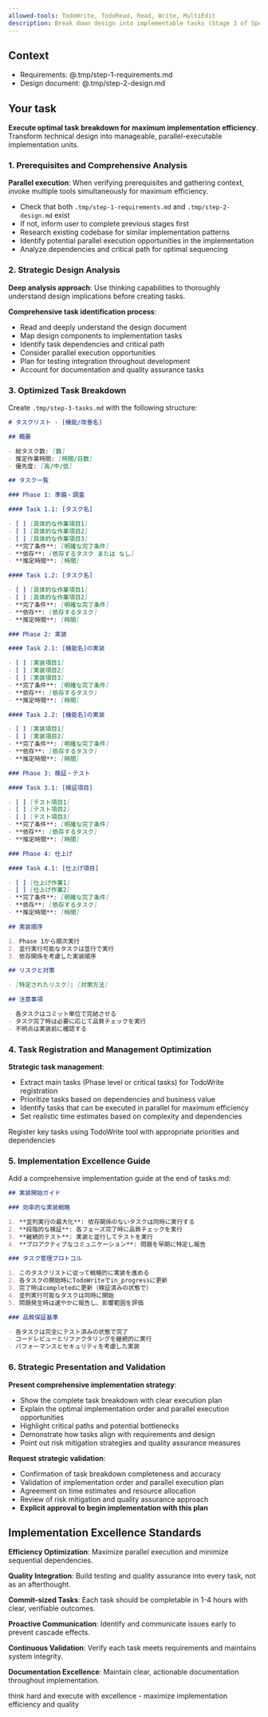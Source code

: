 ```yaml
---
allowed-tools: TodoWrite, TodoRead, Read, Write, MultiEdit
description: Break down design into implementable tasks (Stage 3 of Spec-Driven Development)
---
```


## Context

- Requirements: @.tmp/step-1-requirements.md
- Design document: @.tmp/step-2-design.md

## Your task

**Execute optimal task breakdown for maximum implementation efficiency**. Transform technical design into manageable, parallel-executable implementation units.

### 1. Prerequisites and Comprehensive Analysis

**Parallel execution**: When verifying prerequisites and gathering context, invoke multiple tools simultaneously for maximum efficiency.

- Check that both `.tmp/step-1-requirements.md` and `.tmp/step-2-design.md` exist
- If not, inform user to complete previous stages first
- Research existing codebase for similar implementation patterns
- Identify potential parallel execution opportunities in the implementation
- Analyze dependencies and critical path for optimal sequencing

### 2. Strategic Design Analysis

**Deep analysis approach**: Use thinking capabilities to thoroughly understand design implications before creating tasks.

**Comprehensive task identification process**:

- Read and deeply understand the design document
- Map design components to implementation tasks
- Identify task dependencies and critical path
- Consider parallel execution opportunities
- Plan for testing integration throughout development
- Account for documentation and quality assurance tasks

### 3. Optimized Task Breakdown

Create `.tmp/step-3-tasks.md` with the following structure:

```markdown
# タスクリスト - [機能/改善名]

## 概要

- 総タスク数: [数]
- 推定作業時間: [時間/日数]
- 優先度: [高/中/低]

## タスク一覧

### Phase 1: 準備・調査

#### Task 1.1: [タスク名]

- [ ] [具体的な作業項目1]
- [ ] [具体的な作業項目2]
- [ ] [具体的な作業項目3]
- **完了条件**: [明確な完了条件]
- **依存**: [依存するタスク または なし]
- **推定時間**: [時間]

#### Task 1.2: [タスク名]

- [ ] [具体的な作業項目1]
- [ ] [具体的な作業項目2]
- **完了条件**: [明確な完了条件]
- **依存**: [依存するタスク]
- **推定時間**: [時間]

### Phase 2: 実装

#### Task 2.1: [機能名]の実装

- [ ] [実装項目1]
- [ ] [実装項目2]
- [ ] [実装項目3]
- **完了条件**: [明確な完了条件]
- **依存**: [依存するタスク]
- **推定時間**: [時間]

#### Task 2.2: [機能名]の実装

- [ ] [実装項目1]
- [ ] [実装項目2]
- **完了条件**: [明確な完了条件]
- **依存**: [依存するタスク]
- **推定時間**: [時間]

### Phase 3: 検証・テスト

#### Task 3.1: [検証項目]

- [ ] [テスト項目1]
- [ ] [テスト項目2]
- [ ] [テスト項目3]
- **完了条件**: [明確な完了条件]
- **依存**: [依存するタスク]
- **推定時間**: [時間]

### Phase 4: 仕上げ

#### Task 4.1: [仕上げ項目]

- [ ] [仕上げ作業1]
- [ ] [仕上げ作業2]
- **完了条件**: [明確な完了条件]
- **依存**: [依存するタスク]
- **推定時間**: [時間]

## 実装順序

1. Phase 1から順次実行
2. 並行実行可能なタスクは並行で実行
3. 依存関係を考慮した実装順序

## リスクと対策

- [特定されたリスク]: [対策方法]

## 注意事項

- 各タスクはコミット単位で完結させる
- タスク完了時は必要に応じて品質チェックを実行
- 不明点は実装前に確認する
```

### 4. Task Registration and Management Optimization

**Strategic task management**:

- Extract main tasks (Phase level or critical tasks) for TodoWrite registration
- Prioritize tasks based on dependencies and business value
- Identify tasks that can be executed in parallel for maximum efficiency
- Set realistic time estimates based on complexity and dependencies

Register key tasks using TodoWrite tool with appropriate priorities and dependencies

### 5. Implementation Excellence Guide

Add a comprehensive implementation guide at the end of tasks.md:

```markdown
## 実装開始ガイド

### 効率的な実装戦略

1. **並列実行の最大化**: 依存関係のないタスクは同時に実行する
2. **段階的な検証**: 各フェーズ完了時に品質チェックを実行
3. **継続的テスト**: 実装と並行してテストを実行
4. **プロアクティブなコミュニケーション**: 問題を早期に特定し報告

### タスク管理プロトコル

1. このタスクリストに従って戦略的に実装を進める
2. 各タスクの開始時にTodoWriteでin_progressに更新
3. 完了時はcompletedに更新（検証済みの状態で）
4. 並列実行可能なタスクは同時に開始
5. 問題発生時は速やかに報告し、影響範囲を評価

### 品質保証基準

- 各タスクは完全にテスト済みの状態で完了
- コードレビューとリファクタリングを継続的に実行
- パフォーマンスとセキュリティを考慮した実装
```

### 6. Strategic Presentation and Validation

**Present comprehensive implementation strategy**:

- Show the complete task breakdown with clear execution plan
- Explain the optimal implementation order and parallel execution opportunities
- Highlight critical paths and potential bottlenecks
- Demonstrate how tasks align with requirements and design
- Point out risk mitigation strategies and quality assurance measures

**Request strategic validation**:

- Confirmation of task breakdown completeness and accuracy
- Validation of implementation order and parallel execution plan
- Agreement on time estimates and resource allocation
- Review of risk mitigation and quality assurance approach
- **Explicit approval to begin implementation with this plan**

## Implementation Excellence Standards

**Efficiency Optimization**: Maximize parallel execution and minimize sequential dependencies.

**Quality Integration**: Build testing and quality assurance into every task, not as an afterthought.

**Commit-sized Tasks**: Each task should be completable in 1-4 hours with clear, verifiable outcomes.

**Proactive Communication**: Identify and communicate issues early to prevent cascade effects.

**Continuous Validation**: Verify each task meets requirements and maintains system integrity.

**Documentation Excellence**: Maintain clear, actionable documentation throughout implementation.

think hard and execute with excellence - maximize implementation efficiency and quality
